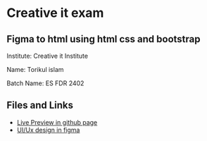 # Creative it exam
## Figma to html using html css and bootstrap
Institute: Creative it Institute

Name: Torikul islam

Batch Name: ES FDR 2402
## Files and Links
- [Live Preview in github page](https://torikulse.github.io/Creative-it-exam/)
- [UI/Ux design in figma](https://www.figma.com/design/lqMoFSzBQ4j3Z8IVdgFnom/Client-first-Template-9---Webflow-Agency-(Community)-(Copy)-(Copy)?node-id=0-1&t=sXBZNntY3h8biIm5-1)